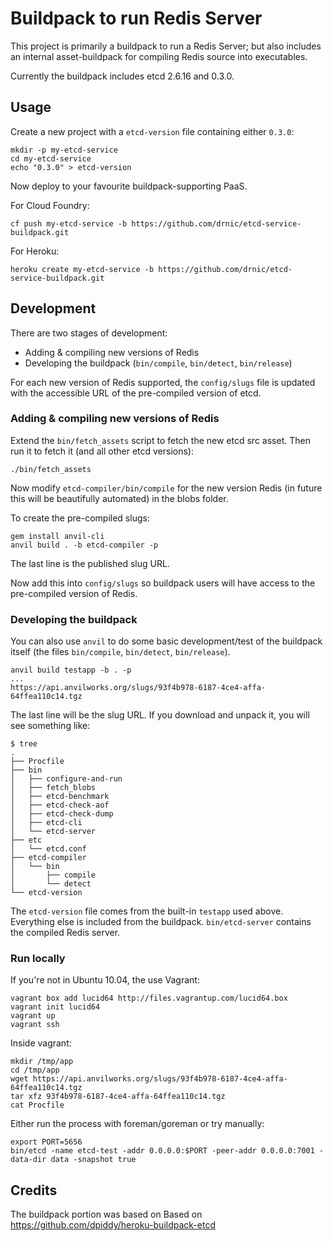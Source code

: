 # Buildpack to run Redis Server

This project is primarily a buildpack to run a Redis Server; but also includes an internal asset-buildpack for compiling Redis source into executables.

Currently the buildpack includes etcd 2.6.16 and 0.3.0.

## Usage

Create a new project with a `etcd-version` file containing either `0.3.0`:

```
mkdir -p my-etcd-service
cd my-etcd-service
echo "0.3.0" > etcd-version
```

Now deploy to your favourite buildpack-supporting PaaS.

For Cloud Foundry:

```
cf push my-etcd-service -b https://github.com/drnic/etcd-service-buildpack.git
```

For Heroku:

```
heroku create my-etcd-service -b https://github.com/drnic/etcd-service-buildpack.git
```

## Development

There are two stages of development:

* Adding & compiling new versions of Redis
* Developing the buildpack (`bin/compile`, `bin/detect`, `bin/release`)

For each new version of Redis supported, the `config/slugs` file is updated with the accessible URL of the pre-compiled version of etcd.

### Adding & compiling new versions of Redis

Extend the `bin/fetch_assets` script to fetch the new etcd src asset. Then run it to fetch it (and all other etcd versions):

```
./bin/fetch_assets
```

Now modify `etcd-compiler/bin/compile` for the new version Redis (in future this will be beautifully automated) in the blobs folder.

To create the pre-compiled slugs:

```
gem install anvil-cli
anvil build . -b etcd-compiler -p
```

The last line is the published slug URL.

Now add this into `config/slugs` so buildpack users will have access to the pre-compiled version of Redis.

### Developing the buildpack

You can also use `anvil` to do some basic development/test of the buildpack itself (the files `bin/compile`, `bin/detect`, `bin/release`).

```
anvil build testapp -b . -p
...
https://api.anvilworks.org/slugs/93f4b978-6187-4ce4-affa-64ffea110c14.tgz
```

The last line will be the slug URL. If you download and unpack it, you will see something like:

```
$ tree
.
├── Procfile
├── bin
│   ├── configure-and-run
│   ├── fetch_blobs
│   ├── etcd-benchmark
│   ├── etcd-check-aof
│   ├── etcd-check-dump
│   ├── etcd-cli
│   └── etcd-server
├── etc
│   └── etcd.conf
├── etcd-compiler
│   └── bin
│       ├── compile
│       └── detect
└── etcd-version
```

The `etcd-version` file comes from the built-in `testapp` used above. Everything else is included from the buildpack. `bin/etcd-server` contains the compiled Redis server.

### Run locally

If you're not in Ubuntu 10.04, the use Vagrant:

```
vagrant box add lucid64 http://files.vagrantup.com/lucid64.box
vagrant init lucid64
vagrant up
vagrant ssh
```

Inside vagrant:

```
mkdir /tmp/app
cd /tmp/app
wget https://api.anvilworks.org/slugs/93f4b978-6187-4ce4-affa-64ffea110c14.tgz
tar xfz 93f4b978-6187-4ce4-affa-64ffea110c14.tgz
cat Procfile
```

Either run the process with foreman/goreman or try manually:

```
export PORT=5656
bin/etcd -name etcd-test -addr 0.0.0.0:$PORT -peer-addr 0.0.0.0:7001 -data-dir data -snapshot true
```

## Credits

The buildpack portion was based on 
Based on https://github.com/dpiddy/heroku-buildpack-etcd
